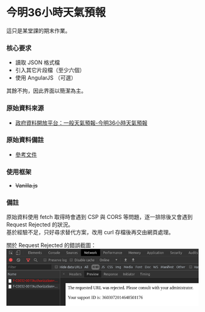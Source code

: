# 今明36小時天氣預報

這只是某堂課的期末作業。  

### 核心要求
- 讀取 JSON 格式檔
- 引入其它片段檔（至少六個）
- 使用 AngularJS （可選）

其餘不拘，因此界面以簡潔為主。


### 原始資料來源
- [政府資料開放平台：一般天氣預報-今明36小時天氣預報](https://data.gov.tw/dataset/6069)

### 原始資料備註
- [參考文件](https://opendata.cwb.gov.tw/opendatadoc/MFC/ForecastElement.pdf)

### 使用框架
- ~~Vanilla.js~~

### 備註
原始資料使用 fetch 取得時會遇到 CSP 與 CORS 等問題，逐一排除後又會遇到 Request Rejected 的狀況。  
基於經驗不足，只好尋求替代方案，改用 curl 存檔後再交由網頁處理。

關於 Request Rejected 的錯誤截圖：
![](screenshots/request_rejected.png)